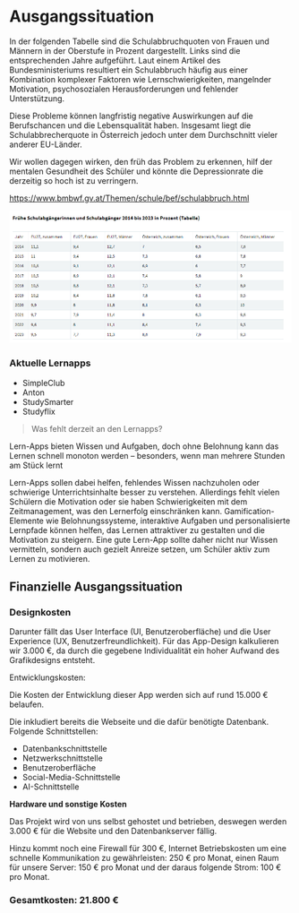 # Ausgangssituation

In der folgenden Tabelle sind die Schulabbruchquoten von Frauen und Männern in der Oberstufe in Prozent dargestellt. Links sind die entsprechenden Jahre aufgeführt. Laut einem Artikel des Bundesministeriums resultiert ein Schulabbruch häufig aus einer Kombination komplexer Faktoren wie Lernschwierigkeiten, mangelnder Motivation, psychosozialen Herausforderungen und fehlender Unterstützung.

Diese Probleme können langfristig negative Auswirkungen auf die Berufschancen und die Lebensqualität haben. Insgesamt liegt die Schulabbrecherquote in Österreich jedoch unter dem Durchschnitt vieler anderer EU-Länder.

Wir wollen dagegen wirken, den früh das Problem zu erkennen, hilf der mentalen Gesundheit des Schüler und könnte die Depressionrate die derzeitig so hoch ist zu verringern. 

https://www.bmbwf.gv.at/Themen/schule/bef/schulabbruch.html


![FocusXP](/Img/SchulabbrecherTabelle.png)


### Aktuelle Lernapps 

* SimpleClub
* Anton
* StudySmarter
* Studyflix

>Was fehlt derzeit an den Lernapps?

Lern-Apps bieten Wissen und Aufgaben, doch ohne Belohnung kann das Lernen schnell monoton werden – besonders, wenn man mehrere Stunden am Stück lernt

Lern-Apps sollen dabei helfen, fehlendes Wissen nachzuholen oder schwierige Unterrichtsinhalte besser zu verstehen. Allerdings fehlt vielen Schülern die Motivation oder sie haben Schwierigkeiten mit dem Zeitmanagement, was den Lernerfolg einschränken kann. Gamification-Elemente wie Belohnungssysteme, interaktive Aufgaben und personalisierte Lernpfade können helfen, das Lernen attraktiver zu gestalten und die Motivation zu steigern. Eine gute Lern-App sollte daher nicht nur Wissen vermitteln, sondern auch gezielt Anreize setzen, um Schüler aktiv zum Lernen zu motivieren.

## **Finanzielle Ausgangssituation**

### Designkosten

Darunter fällt das User Interface (UI, Benutzeroberfläche) und die User Experience (UX, Benutzerfreundlichkeit).
Für das App-Design kalkulieren wir 3.000 €, da durch die gegebene Individualität ein hoher Aufwand des Grafikdesigns entsteht.

Entwicklungskosten:

Die Kosten der Entwicklung dieser App werden sich auf rund 15.000 € belaufen.

Die inkludiert bereits die Webseite und die dafür benötigte Datenbank.
Folgende Schnittstellen:

* Datenbankschnittstelle
* Netzwerkschnittstelle
* Benutzeroberfläche
* Social-Media-Schnittstelle
* AI-Schnittstelle

**Hardware und sonstige Kosten**

Das Projekt wird von uns selbst gehostet und betrieben, deswegen werden 3.000 € für die Website und den Datenbankserver fällig.

Hinzu kommt noch eine Firewall für 300 €, Internet Betriebskosten um eine schnelle Kommunikation zu gewährleisten: 250 € pro Monat, einen Raum für unsere Server: 150 € pro Monat und der daraus folgende Strom: 100 € pro Monat.

### Gesamtkosten: 21.800 €

